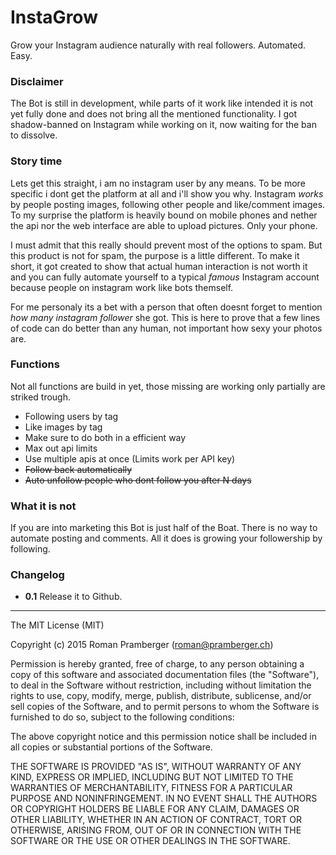 # InstaGrow

Grow your Instagram audience naturally with real followers. Automated. Easy.

### Disclaimer

The Bot is still in development, while parts of it work like intended it is not yet fully done and does not bring all the mentioned functionality. I got shadow-banned on Instagram while working on it, now waiting for the ban to dissolve.

### Story time

Lets get this straight, i am no instagram user by any means. To be more specific i dont get the platform at all and i'll show you why. Instagram _works_ by people posting images, following other people and like/comment images. To my surprise the platform is heavily bound on mobile phones and nether the api nor the web interface are able to upload pictures. Only your phone.

I must admit that this really should prevent most of the options to spam. But this product is not for spam, the purpose is a little different. To make it short, it got created to show that actual human interaction is not worth it and you can fully automate yourself to a typical _famous_ Instagram account because people on instagram work like bots themself.

For me personaly its a bet with a person that often doesnt forget to mention _how many instagram follower_ she got. This is here to prove that a few lines of code can do better than any human, not important how sexy your photos are.

### Functions

Not all functions are build in yet, those missing are working only partially are striked trough.

* Following users by tag
* Like images by tag
* Make sure to do both in a efficient way
* Max out api limits
* Use multiple apis at once (Limits work per API key)
* ~~Follow back automatically~~
* ~~Auto unfollow people who dont follow you after N days~~

### What it is not

If you are into marketing this Bot is just half of the Boat. There is no way to automate posting and comments. All it does is growing your followership by following.

### Changelog

* **0.1** Release it to Github.

---

The MIT License (MIT)

Copyright (c) 2015 Roman Pramberger (roman@pramberger.ch)

Permission is hereby granted, free of charge, to any person obtaining a copy
of this software and associated documentation files (the "Software"), to deal
in the Software without restriction, including without limitation the rights
to use, copy, modify, merge, publish, distribute, sublicense, and/or sell
copies of the Software, and to permit persons to whom the Software is
furnished to do so, subject to the following conditions:

The above copyright notice and this permission notice shall be included in
all copies or substantial portions of the Software.

THE SOFTWARE IS PROVIDED "AS IS", WITHOUT WARRANTY OF ANY KIND, EXPRESS OR
IMPLIED, INCLUDING BUT NOT LIMITED TO THE WARRANTIES OF MERCHANTABILITY,
FITNESS FOR A PARTICULAR PURPOSE AND NONINFRINGEMENT. IN NO EVENT SHALL THE
AUTHORS OR COPYRIGHT HOLDERS BE LIABLE FOR ANY CLAIM, DAMAGES OR OTHER
LIABILITY, WHETHER IN AN ACTION OF CONTRACT, TORT OR OTHERWISE, ARISING FROM,
OUT OF OR IN CONNECTION WITH THE SOFTWARE OR THE USE OR OTHER DEALINGS IN
THE SOFTWARE.